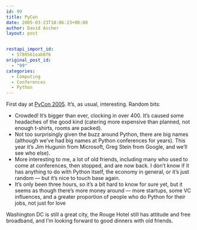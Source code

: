 ```yaml
---
id: 99
title: PyCon
date: 2005-03-23T10:06:23+00:00
author: David Ascher
layout: post


restapi_import_id:
  - 5780561eab8f6
original_post_id:
  - "99"
categories:
  - Computing
  - Conferences
  - Python
---
```

First day at [PyCon 2005](www.pycon.org/dc2005/). It&#8217;s, as usual, interesting. Random bits:

  * Crowded! It&#8217;s bigger than ever, clocking in over 400. It&#8217;s caused some headaches of the good kind (catering more expensive than planned, not enough t-shirts, rooms are packed).
  * Not too surprisingly given the buzz around Python, there are big names (although we&#8217;ve had big names at Python conferences for years). This year it&#8217;s Jim Hugunin from Microsoft, Greg Stein from Google, and we&#8217;ll see who else).
  * More interesting to me, a lot of old friends, including many who used to come at conferences, then stopped, and are now back. I don&#8217;t know if it has anything to do with Python itself, the economy in general, or it&#8217;s just random &#8212; but it&#8217;s nice to touch base again.
  * It&#8217;s only been three hours, so it&#8217;s a bit hard to know for sure yet, but it seems as though there&#8217;s more money around &#8212; more startups, some VC influences, and a greater proportion of people who do Python for their jobs, not just for love

Washington DC is still a great city, the Rouge Hotel still has attitude and free broadband, and I&#8217;m looking forward to good dinners with old friends.